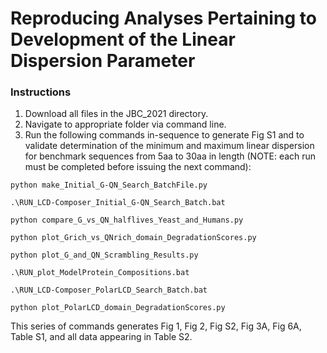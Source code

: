# Reproducing Analyses Pertaining to Development of the Linear Dispersion Parameter

### Instructions
1. Download all files in the JBC_2021 directory.
2. Navigate to appropriate folder via command line.
3. Run the following commands in-sequence to generate Fig S1 and to validate determination of the minimum and maximum linear dispersion for benchmark sequences from 5aa to 30aa in length (NOTE: each run must be completed before issuing the next command):

```
python make_Initial_G-QN_Search_BatchFile.py
```

```
.\RUN_LCD-Composer_Initial_G-QN_Search_Batch.bat
```

```
python compare_G_vs_QN_halflives_Yeast_and_Humans.py
```

```
python plot_Grich_vs_QNrich_domain_DegradationScores.py
```

```
python plot_G_and_QN_Scrambling_Results.py
```

```
.\RUN_plot_ModelProtein_Compositions.bat
```

```
.\RUN_LCD-Composer_PolarLCD_Search_Batch.bat
```

```
python plot_PolarLCD_domain_DegradationScores.py
```

This series of commands generates Fig 1, Fig 2, Fig S2, Fig 3A, Fig 6A, Table S1, and all data appearing in Table S2.
